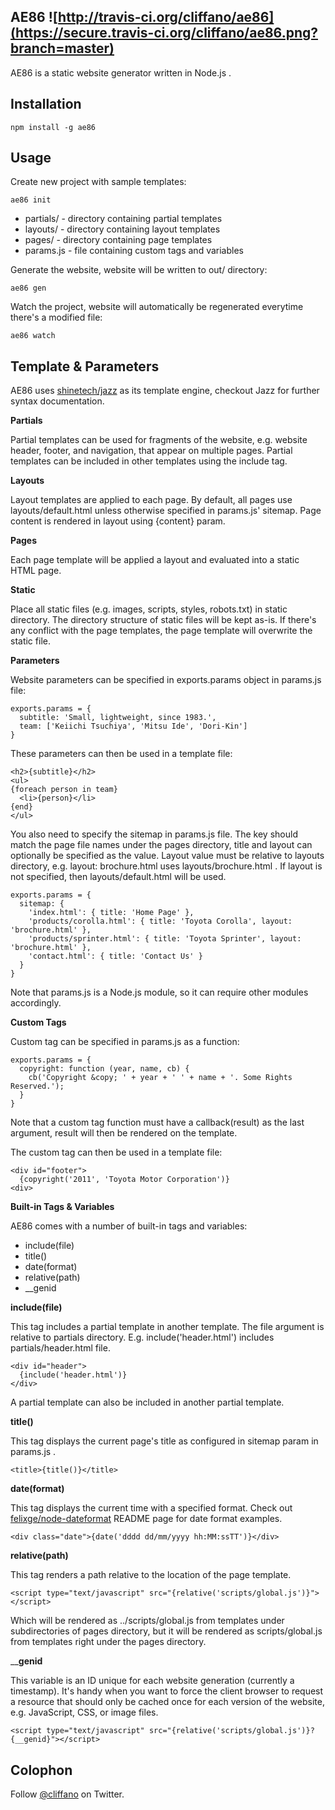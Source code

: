 AE86 ![http://travis-ci.org/cliffano/ae86](https://secure.travis-ci.org/cliffano/ae86.png?branch=master)
----

AE86 is a static website generator written in Node.js .

Installation
------------

    npm install -g ae86

Usage
-----

Create new project with sample templates:

    ae86 init

* partials/ - directory containing partial templates
* layouts/ - directory containing layout templates
* pages/ - directory containing page templates
* params.js - file containing custom tags and variables

Generate the website, website will be written to out/ directory:

    ae86 gen

Watch the project, website will automatically be regenerated everytime there's a modified file:

    ae86 watch

Template & Parameters
---------------------

AE86 uses [shinetech/jazz](https://github.com/shinetech/jazz) as its template engine, checkout Jazz for further syntax documentation.

__Partials__

Partial templates can be used for fragments of the website, e.g. website header, footer, and navigation, that appear on multiple pages. Partial templates can be included in other templates using the include tag.

__Layouts__

Layout templates are applied to each page. By default, all pages use layouts/default.html unless otherwise specified in params.js' sitemap. Page content is rendered in layout using {content} param.

__Pages__

Each page template will be applied a layout and evaluated into a static HTML page.

__Static__

Place all static files (e.g. images, scripts, styles, robots.txt) in static directory. The directory structure of static files will be kept as-is. If there's any conflict with the page templates, the page template will overwrite the static file.

__Parameters__

Website parameters can be specified in exports.params object in params.js file:

    exports.params = {
      subtitle: 'Small, lightweight, since 1983.',
      team: ['Keiichi Tsuchiya', 'Mitsu Ide', 'Dori-Kin']
    }

These parameters can then be used in a template file:

    <h2>{subtitle}</h2>
    <ul>
    {foreach person in team}
      <li>{person}</li>
    {end}
    </ul>

You also need to specify the sitemap in params.js file. The key should match the page file names under the pages directory, title and layout can optionally be specified as the value. Layout value must be relative to layouts directory, e.g. layout: brochure.html uses layouts/brochure.html . If layout is not specified, then layouts/default.html will be used.

    exports.params = {
      sitemap: {
        'index.html': { title: 'Home Page' },
        'products/corolla.html': { title: 'Toyota Corolla', layout: 'brochure.html' },
        'products/sprinter.html': { title: 'Toyota Sprinter', layout: 'brochure.html' },
        'contact.html': { title: 'Contact Us' }
      }
    }

Note that params.js is a Node.js module, so it can require other modules accordingly.

__Custom Tags__

Custom tag can be specified in params.js as a function:

    exports.params = {
      copyright: function (year, name, cb) {
        cb('Copyright &copy; ' + year + ' ' + name + '. Some Rights Reserved.');
      }
    }

Note that a custom tag function must have a callback(result) as the last argument, result will then be rendered on the template.

The custom tag can then be used in a template file:

    <div id="footer">
      {copyright('2011', 'Toyota Motor Corporation')}
    <div>

__Built-in Tags & Variables__

AE86 comes with a number of built-in tags and variables:

* include(file)
* title()
* date(format)
* relative(path)
* __genid

__include(file)__

This tag includes a partial template in another template. The file argument is relative to partials directory. E.g. include('header.html') includes partials/header.html file.

    <div id="header">
      {include('header.html')}
    </div>

A partial template can also be included in another partial template.

__title()__

This tag displays the current page's title as configured in sitemap param in params.js .

    <title>{title()}</title>

__date(format)__

This tag displays the current time with a specified format. Check out [felixge/node-dateformat](https://github.com/felixge/node-dateformat) README page for date format examples.

    <div class="date">{date('dddd dd/mm/yyyy hh:MM:ssTT')}</div>

__relative(path)__

This tag renders a path relative to the location of the page template.

    <script type="text/javascript" src="{relative('scripts/global.js')}"></script>

Which will be rendered as ../scripts/global.js from templates under subdirectories of pages directory, but it will be rendered as scripts/global.js from templates right under the pages directory.

____genid__

This variable is an ID unique for each website generation (currently a timestamp). It's handy when you want to force the client browser to request a resource that should only be cached once for each version of the website, e.g. JavaScript, CSS, or image files.

    <script type="text/javascript" src="{relative('scripts/global.js')}?{__genid}"></script>

Colophon
--------

Follow [@cliffano](http://twitter.com/cliffano) on Twitter.